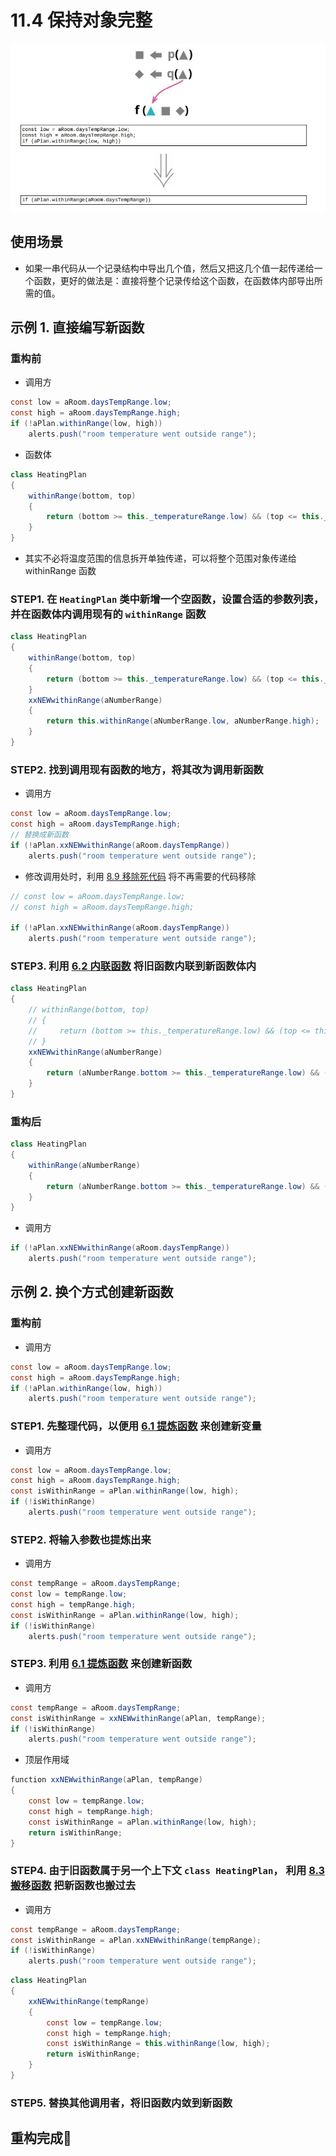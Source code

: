 <!--
 * @Author: FEIFEI SUN
 * @Description: 
 * @Detail: 
 * @Date: 2023-04-28 10:09:35
 * 
-->
# 11.4 保持对象完整

![](../img/11.4.jpg)

## 使用场景

- 如果一串代码从一个记录结构中导出几个值，然后又把这几个值一起传递给一个函数，更好的做法是：直接将整个记录传给这个函数，在函数体内部导出所需的值。

## 示例 1. 直接编写新函数

### 重构前

- 调用方

```java
const low = aRoom.daysTempRange.low;
const high = aRoom.daysTempRange.high;
if (!aPlan.withinRange(low, high))
    alerts.push("room temperature went outside range");
```

- 函数体

```java
class HeatingPlan
{
    withinRange(bottom, top)
    {
        return (bottom >= this._temperatureRange.low) && (top <= this._temperatureRange.high);
    }   
}
```

- 其实不必将温度范围的信息拆开单独传递，可以将整个范围对象传递给 withinRange 函数

### STEP1. 在 `HeatingPlan` 类中新增一个空函数，设置合适的参数列表，并在函数体内调用现有的 `withinRange` 函数

```java
class HeatingPlan
{
    withinRange(bottom, top)
    {
        return (bottom >= this._temperatureRange.low) && (top <= this._temperatureRange.high);
    }
    xxNEWwithinRange(aNumberRange)
    {
        return this.withinRange(aNumberRange.low, aNumberRange.high);
    }
}
```

### STEP2. 找到调用现有函数的地方，将其改为调用新函数

- 调用方

```java
const low = aRoom.daysTempRange.low;
const high = aRoom.daysTempRange.high;
// 替换成新函数
if (!aPlan.xxNEWwithinRange(aRoom.daysTempRange))
    alerts.push("room temperature went outside range");
```

- 修改调用处时，利用 [8.9 移除死代码](../Chapter_8/8.9_remove_dead_code.md) 将不再需要的代码移除

```java
// const low = aRoom.daysTempRange.low;
// const high = aRoom.daysTempRange.high;

if (!aPlan.xxNEWwithinRange(aRoom.daysTempRange))
    alerts.push("room temperature went outside range");
```

### STEP3. 利用 [6.2 内联函数](../Chapter_6/6.2_inline_function.md) 将旧函数内联到新函数体内

```java
class HeatingPlan
{
    // withinRange(bottom, top)
    // {
    //     return (bottom >= this._temperatureRange.low) && (top <= this._temperatureRange.high);
    // }
    xxNEWwithinRange(aNumberRange)
    {
        return (aNumberRange.bottom >= this._temperatureRange.low) && (aNumberRange.top <= this._temperatureRange.high);
    }
}
```

### 重构后

```java
class HeatingPlan
{
    withinRange(aNumberRange)
    {
        return (aNumberRange.bottom >= this._temperatureRange.low) && (aNumberRange.top <= this._temperatureRange.high);
    }
}
```

- 调用方

```java
if (!aPlan.xxNEWwithinRange(aRoom.daysTempRange))
    alerts.push("room temperature went outside range");
```

## 示例 2. 换个方式创建新函数

### 重构前

- 调用方

```java
const low = aRoom.daysTempRange.low;
const high = aRoom.daysTempRange.high;
if (!aPlan.withinRange(low, high))
    alerts.push("room temperature went outside range");
```

### STEP1. 先整理代码，以便用 [6.1 提炼函数](../Chapter_6/6.1_extract_function.md) 来创建新变量

- 调用方

```java
const low = aRoom.daysTempRange.low;
const high = aRoom.daysTempRange.high;
const isWithinRange = aPlan.withinRange(low, high);
if (!isWithinRange)
    alerts.push("room temperature went outside range");
```

### STEP2. 将输入参数也提炼出来

- 调用方

```java
const tempRange = aRoom.daysTempRange;
const low = tempRange.low;
const high = tempRange.high;
const isWithinRange = aPlan.withinRange(low, high);
if (!isWithinRange)
    alerts.push("room temperature went outside range");
```

### STEP3. 利用 [6.1 提炼函数](../Chapter_6/6.1_extract_function.md) 来创建新函数

- 调用方

```java
const tempRange = aRoom.daysTempRange;
const isWithinRange = xxNEWwithinRange(aPlan, tempRange);
if (!isWithinRange)
    alerts.push("room temperature went outside range"); 
```

- 顶层作用域

```java
function xxNEWwithinRange(aPlan, tempRange)
{
    const low = tempRange.low;
    const high = tempRange.high;
    const isWithinRange = aPlan.withinRange(low, high);
    return isWithinRange;
}
```

### STEP4. 由于旧函数属于另一个上下文 `class HeatingPlan`， 利用 [8.3 搬移函数](../Chapter_8/8.3_move_statements_into_function.md) 把新函数也搬过去

- 调用方

```java
const tempRange = aRoom.daysTempRange;
const isWithinRange = aPlan.xxNEWwithinRange(tempRange);
if (!isWithinRange)
    alerts.push("room temperature went outside range");
```

```java
class HeatingPlan
{
    xxNEWwithinRange(tempRange)
    {
        const low = tempRange.low;
        const high = tempRange.high;
        const isWithinRange = this.withinRange(low, high);
        return isWithinRange;
    }
}
```

### STEP5. 替换其他调用者，将旧函数内敛到新函数

## 重构完成🎀

